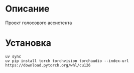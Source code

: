 # Описание

Проект голосового ассистента

# Установка

```shell
uv sync
uv pip install torch torchvision torchaudio --index-url https://download.pytorch.org/whl/cu126
```
